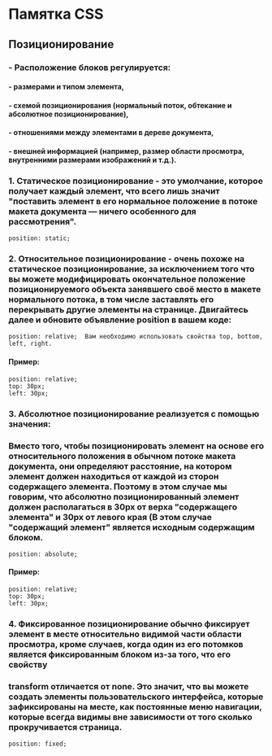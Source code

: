 # **Памятка CSS**

## Позиционирование
### - Расположение блоков регулируется: 
#### - размерами и типом элемента,
#### - схемой позиционирования (нормальный поток, обтекание и абсолютное позиционирование),
#### - отношениями между элементами в дереве документа,
#### - внешней информацией (например, размер области просмотра, внутренними размерами изображений и т.д.).

### 1. Статическое позиционирование - это умолчание, которое получает каждый элемент, что всего лишь значит "поставить элемент в его нормальное положение в потоке макета документа — ничего особенного для рассмотрения".
    position: static;

 
### 2. Относительное позиционирование - очень похоже на статическое позиционирование, за исключением того что вы можете модифицировать окончательное положение позиционируемого объекта занявшего своё место в макете нормального потока, в том числе заставлять его перекрывать другие элементы на странице. Двигайтесь далее и обновите объявление position в вашем коде:
    position: relative;  Вам необходимо использовать свойства top, bottom, left, right.
#### Пример:
    position: relative;
    top: 30px;
    left: 30px;


### 3. Абсолютное позиционирование реализуется с помощью значения:
### Вместо того, чтобы позиционировать элемент на основе его относительного положения в обычном потоке макета документа, они определяют расстояние, на котором элемент должен находиться от каждой из сторон содержащего элемента. Поэтому в этом случае мы говорим, что абсолютно позиционированный элемент должен располагаться в 30px от верха "содержащего элемента" и 30px от левого края (В этом случае "содержащий элемент" является исходным содержащим блоком. 

    position: absolute;
#### Пример:
    position: relative;
    top: 30px;
    left: 30px;



### 4. Фиксированное позиционирование обычно фиксирует элемент в месте относительно видимой части области просмотра, кроме случаев, когда один из его потомков является фиксированным блоком из-за того, что его свойству 
### transform отличается от none. Это значит, что вы можете создать элементы пользовательского интерфейса, которые зафиксированы на месте, как постоянные меню навигации, которые всегда видимы вне зависимости от того сколько прокручивается страница.


    position: fixed;
